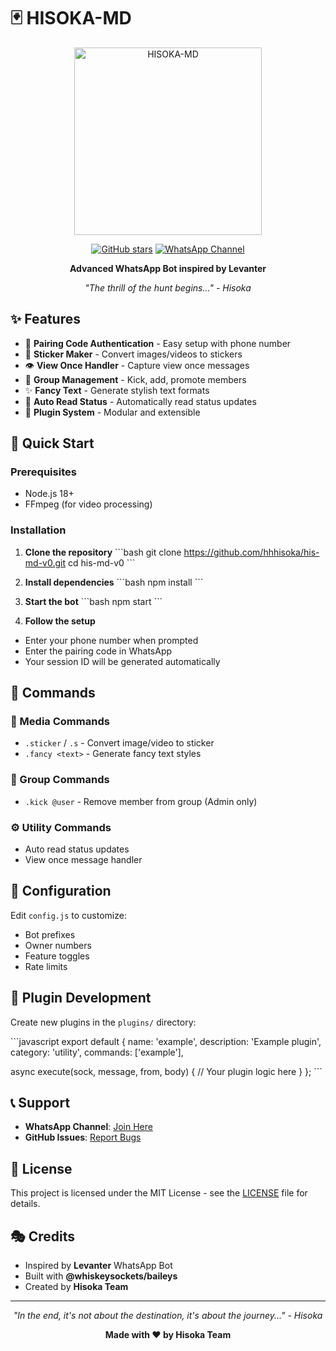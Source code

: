 # 🃏 HISOKA-MD

<div align="center">
  <img src="https://i.imgur.com/hisoka-banner.png" alt="HISOKA-MD" width="300"/>
  
  [![GitHub stars](https://img.shields.io/github/stars/hhhisoka/his-md-v0?style=social)](https://github.com/hhhisoka/his-md-v0)
  [![WhatsApp Channel](https://img.shields.io/badge/WhatsApp-Channel-25D366?style=flat&logo=whatsapp)](https://whatsapp.com/channel/0029VagQEmB002T7MWo3Sj1D)
  
  **Advanced WhatsApp Bot inspired by Levanter**
  
  *"The thrill of the hunt begins..." - Hisoka*
</div>

## ✨ Features

- 🔐 **Pairing Code Authentication** - Easy setup with phone number
- 🎨 **Sticker Maker** - Convert images/videos to stickers
- 👁️ **View Once Handler** - Capture view once messages
- 👢 **Group Management** - Kick, add, promote members
- ✨ **Fancy Text** - Generate stylish text formats
- 📖 **Auto Read Status** - Automatically read status updates
- 🔌 **Plugin System** - Modular and extensible

## 🚀 Quick Start

### Prerequisites
- Node.js 18+
- FFmpeg (for video processing)

### Installation

1. **Clone the repository**
\`\`\`bash
git clone https://github.com/hhhisoka/his-md-v0.git
cd his-md-v0
\`\`\`

2. **Install dependencies**
\`\`\`bash
npm install
\`\`\`

3. **Start the bot**
\`\`\`bash
npm start
\`\`\`

4. **Follow the setup**
- Enter your phone number when prompted
- Enter the pairing code in WhatsApp
- Your session ID will be generated automatically

## 📱 Commands

### 🎨 Media Commands
- `.sticker` / `.s` - Convert image/video to sticker
- `.fancy <text>` - Generate fancy text styles

### 👥 Group Commands
- `.kick @user` - Remove member from group (Admin only)

### ⚙️ Utility Commands
- Auto read status updates
- View once message handler

## 🔧 Configuration

Edit `config.js` to customize:
- Bot prefixes
- Owner numbers
- Feature toggles
- Rate limits

## 🔌 Plugin Development

Create new plugins in the `plugins/` directory:

\`\`\`javascript
export default {
  name: 'example',
  description: 'Example plugin',
  category: 'utility',
  commands: ['example'],
  
  async execute(sock, message, from, body) {
    // Your plugin logic here
  }
};
\`\`\`

## 📞 Support

- **WhatsApp Channel**: [Join Here](https://whatsapp.com/channel/0029VagQEmB002T7MWo3Sj1D)
- **GitHub Issues**: [Report Bugs](https://github.com/hhhisoka/his-md-v0/issues)

## 📄 License

This project is licensed under the MIT License - see the [LICENSE](LICENSE) file for details.

## 🎭 Credits

- Inspired by **Levanter** WhatsApp Bot
- Built with **@whiskeysockets/baileys**
- Created by **Hisoka Team**

---

<div align="center">
  <i>"In the end, it's not about the destination, it's about the journey..." - Hisoka</i>
  
  **Made with ❤️ by Hisoka Team**
</div>
